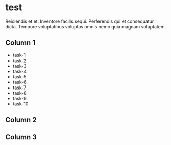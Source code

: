 # test

Reiciendis et et. Inventore facilis sequi. Perferendis qui et consequatur dicta. Tempore voluptatibus voluptas omnis nemo quia magnam voluptatem.

## Column 1

- task-1
- task-2
- task-3
- task-4
- task-5
- task-6
- task-7
- task-8
- task-9
- task-10

## Column 2

## Column 3
